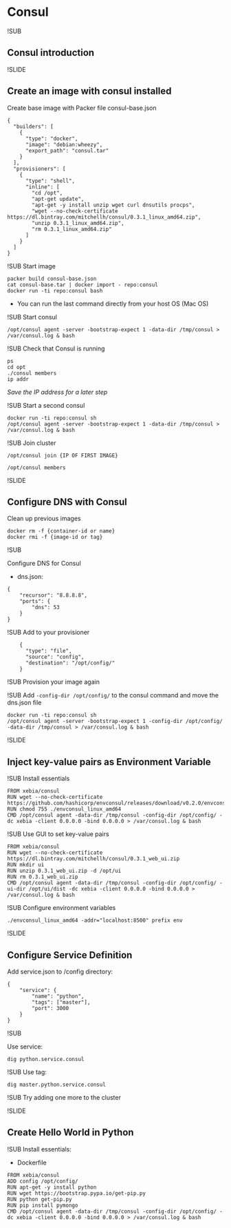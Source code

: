 # Consul

!SUB
## Consul introduction


!SLIDE
## Create an image with consul installed

Create base image with Packer file consul-base.json

```
{
  "builders": [
    {
      "type": "docker",
      "image": "debian:wheezy",
      "export_path": "consul.tar"
    }
  ],
  "provisioners": [
    {
      "type": "shell",
      "inline": [
        "cd /opt",
        "apt-get update",
        "apt-get -y install unzip wget curl dnsutils procps",
        "wget --no-check-certificate https://dl.bintray.com/mitchellh/consul/0.3.1_linux_amd64.zip",
        "unzip 0.3.1_linux_amd64.zip",
        "rm 0.3.1_linux_amd64.zip"
      ]
    }
  ]
}
```

!SUB
Start image

```
packer build consul-base.json
cat consul-base.tar | docker import - repo:consul
docker run -ti repo:consul bash
```

- You can run the last command directly from your host OS (Mac OS)

!SUB
Start consul

```
/opt/consul agent -server -bootstrap-expect 1 -data-dir /tmp/consul > /var/consul.log & bash
```

!SUB
Check that Consul is running

```
ps
cd opt
./consul members
ip addr

```

_Save the IP address for a later step_

!SUB
Start a second consul

```
docker run -ti repo:consul sh
/opt/consul agent -server -bootstrap-expect 1 -data-dir /tmp/consul > /var/consul.log & bash
```


!SUB
Join cluster

```
/opt/consul join {IP OF FIRST IMAGE}
```

```
/opt/consul members
```

!SLIDE
## Configure DNS with Consul

Clean up previous images
```
docker rm -f {container-id or name}
docker rmi -f {image-id or tag}
```

!SUB

Configure DNS for Consul

- dns.json:
```
{
	"recursor": "8.8.8.8",
	"ports": {
		"dns": 53
	}
}
```

!SUB
Add to your provisioner
```
    {
      "type": "file",
      "source": "config",
      "destination": "/opt/config/"
    }
```

!SUB
Provision your image again

!SUB
Add `-config-dir /opt/config/` to the consul command and move the dns.json file

```
docker run -ti repo:consul sh
/opt/consul agent -server -bootstrap-expect 1 -config-dir /opt/config/ -data-dir /tmp/consul > /var/consul.log & bash
```

!SLIDE
## Inject key-value pairs as Environment Variable

!SUB
Install essentials

```
FROM xebia/consul
RUN wget --no-check-certificate https://github.com/hashicorp/envconsul/releases/download/v0.2.0/envconsul_linux_amd64
RUN chmod 755 ./envconsul_linux_amd64
CMD /opt/consul agent -data-dir /tmp/consul -config-dir /opt/config/ -dc xebia -client 0.0.0.0 -bind 0.0.0.0 > /var/consul.log & bash
```

!SUB
Use GUI to set key-value pairs

```
FROM xebia/consul
RUN wget --no-check-certificate https://dl.bintray.com/mitchellh/consul/0.3.1_web_ui.zip
RUN mkdir ui
RUN unzip 0.3.1_web_ui.zip -d /opt/ui
RUN rm 0.3.1_web_ui.zip
CMD /opt/consul agent -data-dir /tmp/consul -config-dir /opt/config/ -ui-dir /opt/ui/dist -dc xebia -client 0.0.0.0 -bind 0.0.0.0 > /var/consul.log & bash
```

!SUB
Configure environment variables

```
./envconsul_linux_amd64 -addr="localhost:8500" prefix env
```

!SLIDE
## Configure Service Definition

Add service.json to /config directory:

```
{
    "service": {
        "name": "python",
        "tags": ["master"],
        "port": 3000
    }
}
```

!SUB

Use service:

```
dig python.service.consul
```

!SUB
Use tag:

```
dig master.python.service.consul
```

!SUB
Try adding one more to the cluster

!SLIDE
## Create Hello World in Python

!SUB
Install essentials:

- Dockerfile
```
FROM xebia/consul
ADD config /opt/config/
RUN apt-get -y install python
RUN wget https://bootstrap.pypa.io/get-pip.py
RUN python get-pip.py
RUN pip install pymongo
CMD /opt/consul agent -data-dir /tmp/consul -config-dir /opt/config/ -dc xebia -client 0.0.0.0 -bind 0.0.0.0 > /var/consul.log & bash
```